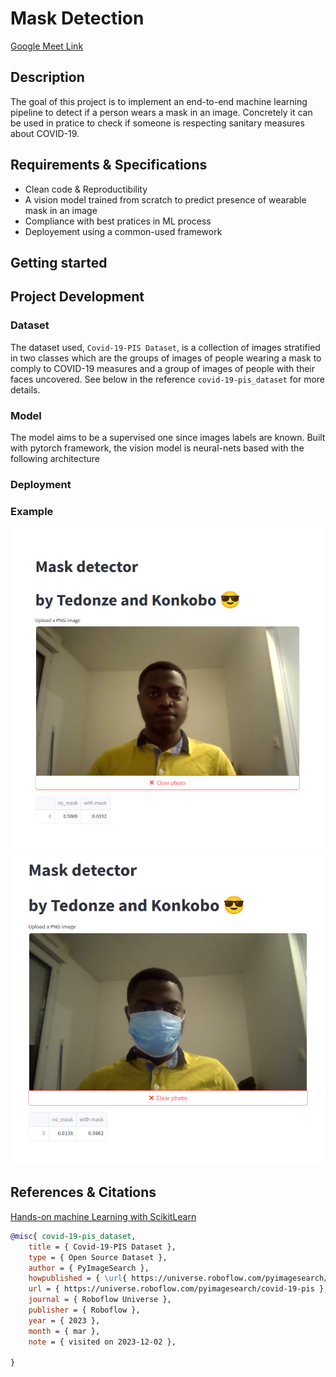 <h1 align="left">
    Mask Detection
</br>
</h1>

[Google Meet Link](https://meet.google.com/zat-ugag-hvi)

## Description
The goal of this project is to implement an end-to-end machine learning pipeline to detect 
if a person wears a mask in an image. Concretely it can be used in pratice to check if 
someone is respecting sanitary measures about COVID-19.


## Requirements & Specifications
- Clean code & Reproductibility
- A vision model trained from scratch to predict presence of wearable mask in an image
- Compliance with best pratices in ML process
- Deployement using a common-used framework

## Getting started


## Project Development


### Dataset
The dataset used, `Covid-19-PIS Dataset`, is a collection of images stratified in two classes 
which are the groups of images of people wearing a mask to comply to COVID-19 measures and 
a group of images of people with their faces uncovered. See below in the reference 
`covid-19-pis_dataset` for more details.

### Model
The model aims to be a supervised one since images labels are known. Built with 
pytorch framework, the vision model is neural-nets based with the following architecture 

### Deployment
### Example
![Me without mask](< Example/Capture d’écran du 2023-12-16 03-10-55.png>)
![Me with mask](<Example/Capture d’écran du 2023-12-16 03-09-28.png>)

## References & Citations
[Hands-on machine Learning with ScikitLearn](https://drive.google.com/file/d/1Ic13Zuk2FAUZem-3h75YSfSVbJi04Jp4/view?usp=sharing)

```bibtex
@misc{ covid-19-pis_dataset,
    title = { Covid-19-PIS Dataset },
    type = { Open Source Dataset },
    author = { PyImageSearch },
    howpublished = { \url{ https://universe.roboflow.com/pyimagesearch/covid-19-pis } },
    url = { https://universe.roboflow.com/pyimagesearch/covid-19-pis },
    journal = { Roboflow Universe },
    publisher = { Roboflow },
    year = { 2023 },
    month = { mar },
    note = { visited on 2023-12-02 },

}
```

